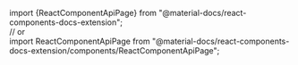 import {ReactComponentApiPage} from "@material-docs/react-components-docs-extension";  
// or  
import ReactComponentApiPage from "@material-docs/react-components-docs-extension/components/ReactComponentApiPage";  